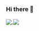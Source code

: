 ### Hi there 👋

<a href="https://github.com/AlfredXiangWu">
  <img align='center' src="https://github-readme-stats.vercel.app/api?username=alfredxiangwu&hide_border=true&show_icons=true&include_all_commits=true&count_private=true">
 </a>

<a href="https://github.com/AlfredXiangWu">
  <img align='center' src="https://github-readme-stats.vercel.app/api/top-langs/?username=alfredxiangwu&layout=compact&hide_border=true">
</a>
